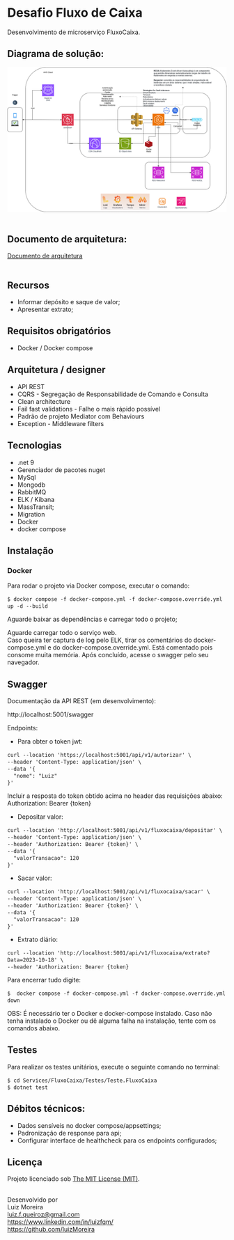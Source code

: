 
# Desafio Fluxo de Caixa

Desenvolvimento de microserviço FluxoCaixa.

## Diagrama de solução:

![Desenho da solução](desenho-de-solucao-AWS.drawio.png) <br><br>


## Documento de arquitetura:

[Documento de arquitetura](dsa-fluxocaixa.pdf)<br><br>

## Recursos

- Informar depósito e saque de valor;
- Apresentar extrato;

## Requisitos obrigatórios

- Docker / Docker compose


## Arquitetura / designer 

- API REST
- CQRS - Segregação de Responsabilidade de Comando e Consulta
- Clean architecture
- Fail fast validations - Falhe o mais rápido possível
- Padrão de projeto Mediator com Behaviours
- Exception - Middleware filters


## Tecnologias

- .net 9
- Gerenciador de pacotes nuget
- MySql 
- Mongodb
- RabbitMQ
- ELK / Kibana
- MassTransit;
- Migration
- Docker
- docker compose


## Instalação

### Docker

Para rodar o projeto via Docker compose, executar o comando:

```
$ docker compose -f docker-compose.yml -f docker-compose.override.yml up -d --build
```

Aguarde baixar as dependências e carregar todo o projeto;<br>

Aguarde carregar todo o serviço web. <br>
Caso queira ter captura de log pelo ELK, tirar os comentários do docker-compose.yml e do docker-compose.override.yml. Está comentado pois consome muita memória. 
Após concluído, acesse o swagger pelo seu navegador. <br>


## Swagger 

Documentação da API REST (em desenvolvimento): <br>

http://localhost:5001/swagger


Endpoints:

- Para obter o token jwt:

```
curl --location 'https://localhost:5001/api/v1/autorizar' \
--header 'Content-Type: application/json' \
--data '{
  "nome": "Luiz"
}'
```


Incluir a resposta do token obtido acima no header das requisições abaixo:<br>
Authorization: Bearer {token}
- Depositar valor:

```
curl --location 'http://localhost:5001/api/v1/fluxocaixa/depositar' \
--header 'Content-Type: application/json' \
--header 'Authorization: Bearer {token}' \
--data '{
  "valorTransacao": 120
}'
```
- Sacar valor:
```
curl --location 'http://localhost:5001/api/v1/fluxocaixa/sacar' \
--header 'Content-Type: application/json' \
--header 'Authorization: Bearer {token}' \
--data '{
  "valorTransacao": 120
}'
```
- Extrato diário:
```
curl --location 'http://localhost:5001/api/v1/fluxocaixa/extrato?Data=2023-10-18' \
--header 'Authorization: Bearer {token}
```

Para encerrar tudo digite:

```
$  docker compose -f docker-compose.yml -f docker-compose.override.yml down
```

OBS: É necessário ter o Docker e docker-compose instalado.
Caso não tenha instalado o Docker ou dê alguma falha na instalação, tente com os comandos abaixo.



## Testes

Para realizar os testes unitários, execute o seguinte comando no terminal:

```
$ cd Services/FluxoCaixa/Testes/Teste.FluxoCaixa
$ dotnet test
```


## Débitos técnicos:
- Dados sensíveis no docker compose/appsettings;
- Padronização de response para api;
- Configurar interface de healthcheck para os endpoints configurados; 


## Licença

Projeto licenciado sob <a href="LICENSE">The MIT License (MIT)</a>.<br><br>

Desenvolvido por<br>
Luiz Moreira<br>
luiz.f.queiroz@gmail.com<br>
https://www.linkedin.com/in/luizfqm/<br>
https://github.com/luizMoreira<br>
